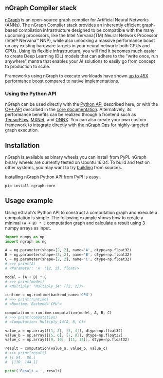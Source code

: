 ## nGraph Compiler stack

[nGraph][ngraph_github] is an open-source graph compiler for Artificial 
Neural Networks (ANNs). The nGraph Compiler stack provides an inherently 
efficient graph-based compilation infrastructure designed to be compatible 
with the many upcoming processors, like the Intel Nervana(TM) Neural Network 
Processor (Intel&reg; Nervana&trade; NNP), while also unlocking a massive performance 
boost on any existing hardware targets in your neural network: both GPUs 
and CPUs. Using its flexible infrastructure, you will find it becomes 
much easier to create Deep Learning (DL) models that can adhere to the 
"write once, run anywhere" mantra that enables your AI solutions to easily
go from concept to production to scale.

Frameworks using nGraph to execute workloads have shown [up to 45X] performance 
boost compared to native implementations.

### Using the Python API 

nGraph can be used directly with the [Python API][api_python] described here, or 
with the [C++ API][api_cpp] described in the [core documentation]. Alternatively, 
its performance benefits can be realized through a frontend such as 
[TensorFlow][frontend_tf], [MXNet][frontend_mxnet], and [ONNX][frontend_onnx].
You can also create your own custom framework to integrate directly with the 
[nGraph Ops] for highly-targeted graph execution.

## Installation

nGraph is available as binary wheels you can install from PyPI. nGraph binary 
wheels are currently tested on Ubuntu 16.04. To build and test on other 
systems, you may want to try [building][ngraph_building] from sources.

Installing nGraph Python API from PyPI is easy:

    pip install ngraph-core

## Usage example

Using nGraph's Python API to construct a computation graph and execute a 
computation is simple. The following example shows how to create a minimal 
`(A + B) * C` computation graph and calculate a result using 3 numpy arrays 
as input.


```python
import numpy as np
import ngraph as ng

A = ng.parameter(shape=[2, 2], name='A', dtype=np.float32)
B = ng.parameter(shape=[2, 2], name='B', dtype=np.float32)
C = ng.parameter(shape=[2, 2], name='C', dtype=np.float32)
# >>> print(A)
# <Parameter: 'A' ([2, 2], float)>

model = (A + B) * C
# >>> print(model)
# <Multiply: 'Multiply_14' ([2, 2])>

runtime = ng.runtime(backend_name='CPU')
# >>> print(runtime)
# <Runtime: Backend='CPU'>

computation = runtime.computation(model, A, B, C)
# >>> print(computation)
# <Computation: Multiply_14(A, B, C)>

value_a = np.array([[1, 2], [3, 4]], dtype=np.float32)
value_b = np.array([[5, 6], [7, 8]], dtype=np.float32)
value_c = np.array([[9, 10], [11, 12]], dtype=np.float32)

result = computation(value_a, value_b, value_c)
# >>> print(result)
# [[ 54.  80.]
#  [110. 144.]]

print('Result = ', result)
```

[up to 45X]: https://ai.intel.com/ngraph-compiler-stack-beta-release/
[frontend_onnx]: https://pypi.org/project/ngraph-onnx/
[frontend_mxnet]: https://pypi.org/project/ngraph-mxnet/ 
[frontend_tf]: https://pypi.org/project/ngraph-tensorflow-bridge/
[ngraph_github]: https://github.com/NervanaSystems/ngraph "nGraph on GitHub"
[ngraph_building]: https://github.com/NervanaSystems/ngraph/blob/master/python/BUILDING.md "Building nGraph"
[api_python]: https://ngraph.nervanasys.com/docs/latest/python_api/ "nGraph's Python API documentation"
[api_cpp]: https://ngraph.nervanasys.com/docs/latest/backend-support/cpp-api.html
[core documentation]: https://ngraph.nervanasys.com/docs/latest/core/overview.html
[nGraph Ops]: http://ngraph.nervanasys.com/docs/latest/ops/index.html


